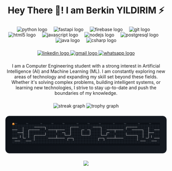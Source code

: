 <h1 align="center">Hey There 👋! I am Berkin YILDIRIM ⚡</h1>

###

<div align="center">
  <img src="https://skillicons.dev/icons?i=py" height="60" alt="python logo"  />
  <img width="12" />
  <img src="https://cdn.jsdelivr.net/gh/devicons/devicon/icons/fastapi/fastapi-original.svg" height="60" alt="fastapi logo"  />
  <img width="12" />
  <img src="https://cdn.jsdelivr.net/gh/devicons/devicon/icons/firebase/firebase-plain.svg" height="60" alt="firebase logo"  />
  <img width="12" />
  <img src="https://cdn.jsdelivr.net/gh/devicons/devicon/icons/git/git-original.svg" height="60" alt="git logo"  />
  <img width="12" />
  <img src="https://cdn.jsdelivr.net/gh/devicons/devicon/icons/html5/html5-original.svg" height="60" alt="html5 logo"  />
  <img width="12" />
  <img src="https://cdn.jsdelivr.net/gh/devicons/devicon/icons/javascript/javascript-original.svg" height="60" alt="javascript logo"  />
  <img width="12" />
  <img src="https://cdn.jsdelivr.net/gh/devicons/devicon/icons/nodejs/nodejs-original.svg" height="60" alt="nodejs logo"  />
  <img width="12" />
  <img src="https://cdn.jsdelivr.net/gh/devicons/devicon/icons/postgresql/postgresql-original.svg" height="60" alt="postgresql logo"  />
  <img width="12" />
  <img src="https://cdn.jsdelivr.net/gh/devicons/devicon/icons/java/java-original.svg" height="60" alt="java logo"  />
  <img width="12" />
  <img src="https://cdn.jsdelivr.net/gh/devicons/devicon/icons/csharp/csharp-original.svg" height="60" alt="csharp logo"  />
</div>

###

<div align="center">
  <a href="https://www.linkedin.com/in/berkiny%C4%B1ld%C4%B1r%C4%B1m/" target="_blank">
    <img src="https://img.shields.io/static/v1?message=LinkedIn&logo=linkedin&label=&color=0077B5&logoColor=white&labelColor=&style=for-the-badge" height="25" alt="linkedin logo"  />
  </a>
  <a href="yildirimberkin7@gmail.com" target="_blank">
    <img src="https://img.shields.io/static/v1?message=Gmail&logo=gmail&label=&color=D14836&logoColor=white&labelColor=&style=for-the-badge" height="25" alt="gmail logo"  />
  </a>
  <a href="+90 541 644 44 85" target="_blank">
    <img src="https://img.shields.io/static/v1?message=Whatsapp&logo=whatsapp&label=&color=25D366&logoColor=white&labelColor=&style=for-the-badge" height="25" alt="whatsapp logo"  />
  </a>
</div>

###

<p align="center">I am a Computer Engineering student with a strong interest in Artificial Intelligence (AI) and Machine Learning (ML). I am constantly exploring new areas of technology and expanding my skill set beyond these fields. Whether it's solving complex problems, building intelligent systems, or learning new technologies, I strive to stay up-to-date and push the boundaries of my knowledge.</p>

###

<div align="center">
  <img src="https://streak-stats.demolab.com?user=berkinyl&locale=en&mode=daily&theme=dracula&hide_border=false&border_radius=5&order=3" height="150" alt="streak graph"  />
  <img src="https://github-profile-trophy.vercel.app?username=berkinyl&theme=dracula&column=-1&row=1&margin-w=8&margin-h=8&no-bg=false&no-frame=false&order=4" height="150" alt="trophy graph"  />
</div>

###

<div align="center" style="background: linear-gradient(135deg, #0d1117, #161b22); padding: 20px; border-radius: 12px; border: 1px solid #30363d;">
  <picture>
    <source media="(prefers-color-scheme: dark)" srcset="https://raw.githubusercontent.com/berkinyl/berkinyl/output/pacman-contribution-graph-dark.svg">
    <source media="(prefers-color-scheme: dark)" srcset="https://raw.githubusercontent.com/berkinyl/berkinyl/output/pacman-contribution-graph-dark.svg">
    <img alt="pacman contribution graph" src="https://raw.githubusercontent.com/berkinyl/berkinyl/output/pacman-contribution-graph-dark.svg">
  </picture>
</div>

###

<div align="center">
  <img src="https://visitor-badge.laobi.icu/badge?page_id=berkinyl.berkinyl&"  />
</div>

###
